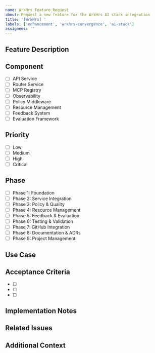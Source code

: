 ```yaml
---
name: WrkHrs Feature Request
about: Request a new feature for the WrkHrs AI stack integration
title: '[WrkHrs] '
labels: ['enhancement', 'wrkhrs-convergence', 'ai-stack']
assignees: ''
---
```


## Feature Description
<!-- Provide a clear and concise description of the feature you'd like to see implemented -->

## Component
<!-- Which component does this feature affect? -->
- [ ] API Service
- [ ] Router Service
- [ ] MCP Registry
- [ ] Observability
- [ ] Policy Middleware
- [ ] Resource Management
- [ ] Feedback System
- [ ] Evaluation Framework

## Priority
<!-- How important is this feature? -->
- [ ] Low
- [ ] Medium
- [ ] High
- [ ] Critical

## Phase
<!-- Which implementation phase does this belong to? -->
- [ ] Phase 1: Foundation
- [ ] Phase 2: Service Integration
- [ ] Phase 3: Policy & Quality
- [ ] Phase 4: Resource Management
- [ ] Phase 5: Feedback & Evaluation
- [ ] Phase 6: Testing & Validation
- [ ] Phase 7: GitHub Integration
- [ ] Phase 8: Documentation & ADRs
- [ ] Phase 9: Project Management

## Use Case
<!-- Describe the specific use case or problem this feature solves -->

## Acceptance Criteria
<!-- Define what "done" looks like for this feature -->
- [ ] 
- [ ] 
- [ ] 

## Implementation Notes
<!-- Any technical considerations or implementation details -->

## Related Issues
<!-- Link to any related issues or PRs -->

## Additional Context
<!-- Add any other context, screenshots, or examples about the feature request here -->



